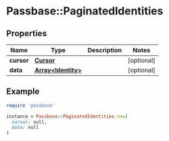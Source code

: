 # Passbase::PaginatedIdentities

## Properties

| Name | Type | Description | Notes |
| ---- | ---- | ----------- | ----- |
| **cursor** | [**Cursor**](Cursor.md) |  | [optional] |
| **data** | [**Array&lt;Identity&gt;**](Identity.md) |  | [optional] |

## Example

```ruby
require 'passbase'

instance = Passbase::PaginatedIdentities.new(
  cursor: null,
  data: null
)
```


